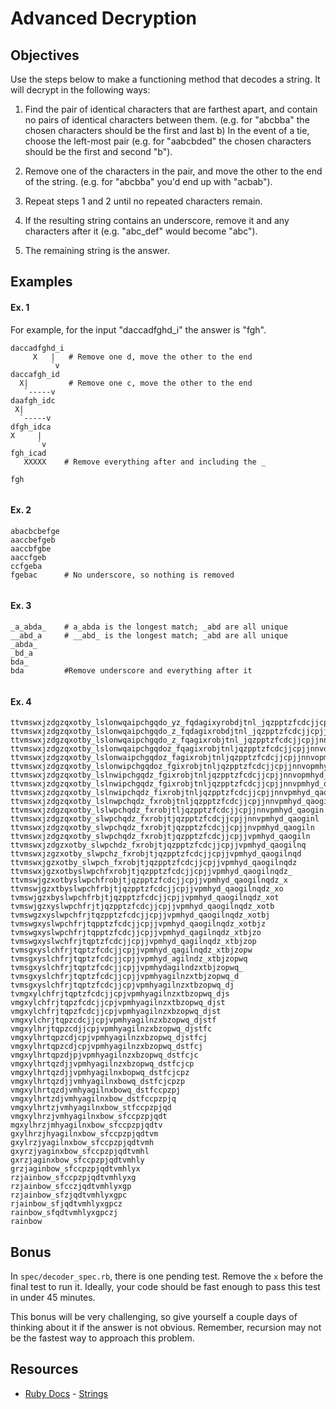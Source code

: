 

# Advanced Decryption

## Objectives

Use the steps below to make a functioning method that decodes a string. It will decrypt in the following ways:

1. Find the pair of identical characters that are farthest apart, and contain no pairs of identical characters between them. (e.g. for "abcbba" the chosen characters should be the first and last b) In the event of a tie, choose the left-most pair (e.g. for "aabcbded" the chosen characters should be the first and second "b").

2. Remove one of the characters in the pair, and move the other to the end of the string. (e.g. for "abcbba" you'd end up with "acbab").

3. Repeat steps 1 and 2 until no repeated characters remain.

4. If the resulting string contains an underscore, remove it and any characters after it (e.g. "abc_def" would become "abc").

5. The remaining string is the answer.

## Examples

#### Ex. 1

For example, for the input "daccadfghd_i" the answer is "fgh".

```text
daccadfghd_i
     X   |   # Remove one d, move the other to the end
         `v  
daccafgh_id
  X|         # Remove one c, move the other to the end 
   `-----v
daafgh_idc
 X|
  `-----v
dfgh_idca
X     |
      `v
fgh_icad
   XXXXX    # Remove everything after and including the _
   
fgh
    
```

#### Ex. 2

```text
abacbcbefge
aaccbefgeb
aaccbfgbe
aaccfgeb
ccfgeba
fgebac      # No underscore, so nothing is removed
    
```

#### Ex. 3

```text
_a_abda_    # a_abda is the longest match; _abd are all unique
__abd_a     # __abd_ is the longest match; _abd are all unique
_abda_      
_bd_a
bda_
bda         #Remove underscore and everything after it
    
```

#### Ex. 4

```text
ttvmswxjzdgzqxotby_lslonwqaipchgqdo_yz_fqdagixyrobdjtnl_jqzpptzfcdcjjcpjjnnvopmh
ttvmswxjzdgzqxotby_lslonwqaipchgqdo_z_fqdagixrobdjtnl_jqzpptzfcdcjjcpjjnnvopmhy
ttvmswxjzdgzqxotby_lslonwqaipchgqdo_z_fqagixrobjtnl_jqzpptzfcdcjjcpjjnnvopmhyd
ttvmswxjzdgzqxotby_lslonwqaipchgqdoz_fqagixrobjtnljqzpptzfcdcjjcpjjnnvopmhyd_
ttvmswxjzdgzqxotby_lslonwaipchgqdoz_fagixrobjtnljqzpptzfcdcjjcpjjnnvopmhyd_q
ttvmswxjzdgzqxotby_lslonwipchgqdoz_fgixrobjtnljqzpptzfcdcjjcpjjnnvopmhyd_qa
ttvmswxjzdgzqxotby_lslnwipchgqdz_fgixrobjtnljqzpptzfcdcjjcpjjnnvopmhyd_qao
ttvmswxjzdgzqxotby_lslnwipchgqdz_fgixrobjtnljqzpptzfcdcjjcpjjnnvpmhyd_qao
ttvmswxjzdgzqxotby_lslnwipchqdz_fixrobjtnljqzpptzfcdcjjcpjjnnvpmhyd_qaog
ttvmswxjzdgzqxotby_lslnwpchqdz_fxrobjtnljqzpptzfcdcjjcpjjnnvpmhyd_qaogi
ttvmswxjzdgzqxotby_lslwpchqdz_fxrobjtljqzpptzfcdcjjcpjjnnvpmhyd_qaogin
ttvmswxjzdgzqxotby_slwpchqdz_fxrobjtjqzpptzfcdcjjcpjjnnvpmhyd_qaoginl
ttvmswxjzdgzqxotby_slwpchqdz_fxrobjtjqzpptzfcdcjjcpjjnvpmhyd_qaogiln
ttvmswxjzdgzqxotby_slwpchqdz_fxrobjtjqzpptzfcdcjjcpjjvpmhyd_qaogiln
ttvmswxjzdgzxotby_slwpchdz_fxrobjtjqzpptzfcdcjjcpjjvpmhyd_qaogilnq
ttvmswxjzgzxotby_slwpchz_fxrobjtjqzpptzfcdcjjcpjjvpmhyd_qaogilnqd
ttvmswxjgzxotby_slwpch_fxrobjtjqzpptzfcdcjjcpjjvpmhyd_qaogilnqdz
ttvmswxjgzxotbyslwpchfxrobjtjqzpptzfcdcjjcpjjvpmhyd_qaogilnqdz_
ttvmswjgzxotbyslwpchfrobjtjqzpptzfcdcjjcpjjvpmhyd_qaogilnqdz_x
ttvmswjgzxtbyslwpchfrbjtjqzpptzfcdcjjcpjjvpmhyd_qaogilnqdz_xo
tvmswjgzxbyslwpchfrbjtjqzpptzfcdcjjcpjjvpmhyd_qaogilnqdz_xot
tvmswjgzxyslwpchfrjtjqzpptzfcdcjjcpjjvpmhyd_qaogilnqdz_xotb
tvmswgzxyslwpchfrjtqzpptzfcdcjjcpjjvpmhyd_qaogilnqdz_xotbj
tvmswgxyslwpchfrjtqpptzfcdcjjcpjjvpmhyd_qaogilnqdz_xotbjz
tvmswgxyslwpchfrjtqpptzfcdcjjcpjjvpmhyd_qagilnqdz_xtbjzo
tvmswgxyslwchfrjtqptzfcdcjjcpjjvpmhyd_qagilnqdz_xtbjzop
tvmsgxyslchfrjtqptzfcdcjjcpjjvpmhyd_qagilnqdz_xtbjzopw
tvmsgxyslchfrjtqptzfcdcjjcpjjvpmhyd_agilndz_xtbjzopwq
tvmsgxyslchfrjtqptzfcdcjjcpjjvpmhydagilndzxtbjzopwq_
tvmsgxyslchfrjtqptzfcdcjjcpjjvpmhyagilnzxtbjzopwq_d
tvmsgxyslchfrjtqptzfcdcjjcpjvpmhyagilnzxtbzopwq_dj
tvmgxylchfrjtqptzfcdcjjcpjvpmhyagilnzxtbzopwq_djs
vmgxylchfrjtqpzfcdcjjcpjvpmhyagilnzxtbzopwq_djst
vmgxylchfrjtqpzfcdcjjcpjvpmhyagilnzxbzopwq_djst
vmgxylchrjtqpzcdcjjcpjvpmhyagilnzxbzopwq_djstf
vmgxylhrjtqpzcdjjcpjvpmhyagilnzxbzopwq_djstfc
vmgxylhrtqpzcdjcpjvpmhyagilnzxbzopwq_djstfcj
vmgxylhrtqpzcdjcpjvpmhyagilnzxbzopwq_dstfcj
vmgxylhrtqpzdjpjvpmhyagilnzxbzopwq_dstfcjc
vmgxylhrtqzdjjvpmhyagilnzxbzopwq_dstfcjcp
vmgxylhrtqzdjjvpmhyagilnxbopwq_dstfcjcpz
vmgxylhrtqzdjjvmhyagilnxbowq_dstfcjcpzp
vmgxylhrtqzdjvmhyagilnxbowq_dstfccpzpj
vmgxylhrtzdjvmhyagilnxbow_dstfccpzpjq
vmgxylhrtzjvmhyagilnxbow_stfccpzpjqd
vmgxylhrzjvmhyagilnxbow_sfccpzpjqdt
mgxylhrzjmhyagilnxbow_sfccpzpjqdtv
gxylhrzjhyagilnxbow_sfccpzpjqdtvm
gxylrzjyagilnxbow_sfccpzpjqdtvmh
gxyrzjyaginxbow_sfccpzpjqdtvmhl
gxrzjaginxbow_sfccpzpjqdtvmhly
grzjaginbow_sfccpzpjqdtvmhlyx
rzjainbow_sfccpzpjqdtvmhlyxg
rzjainbow_sfcczjqdtvmhlyxgp
rzjainbow_sfzjqdtvmhlyxgpc
rjainbow_sfjqdtvmhlyxgpcz
rainbow_sfqdtvmhlyxgpczj
rainbow
```

## Bonus

In `spec/decoder_spec.rb`, there is one pending test. Remove the `x` before the final test to run it. Ideally, your code should be fast enough to pass this test in under 45 minutes. 

This bonus will be very challenging, so give yourself a couple days of thinking about it if the answer is not obvious. Remember, recursion may not be the fastest way to approach this problem.

## Resources
* [Ruby Docs](http://www.ruby-doc.org/core-2.1.2/) - [Strings](http://www.ruby-doc.org/core-2.1.2/String.html)
